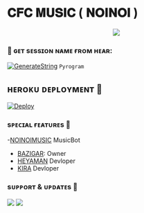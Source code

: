 # 𝐂𝐅𝐂 𝐌𝐔𝐒𝐈𝐂 ( 𝐍𝐎𝐈𝐍𝐎𝐈 ) 
<p align="center"><a href="https://t.me/NOINOIMUSICBOT"><img src="https://telegra.ph/file/a0047b8918a47dda7f66a.jpg"></a></p>


### 🧪 ɢᴇᴛ sᴇssɪᴏɴ ɴᴀᴍᴇ ғʀᴏᴍ ʜᴇᴀʀ:

[![GenerateString](https://img.shields.io/badge/repl.it-generateString-yellowgreen)](https://replit.com/@HEXOROP/eSportMusic) ``Pyrogram``
 

## ʜᴇʀᴏᴋᴜ ᴅᴇᴘʟᴏʏᴍᴇɴᴛ 💜

[![Deploy](https://www.herokucdn.com/deploy/button.svg)](https://heroku.com/deploy?template=https://github.com/BazigarX/CFCxMusicX)
 
### sᴘᴇᴄɪᴀʟ ғᴇᴀᴛᴜʀᴇs 💖

-[NOINOIMUSIC](https://t.me/NOINOIMUSICBOT) MusicBot
- [BAZIGAR](https://t.me/bazigaryt): Owner
- [HEYAMAN](https://t.me/heyaaman) Devloper
- [KIRA](https://t.me/Kiradeath_god) Devloper

### sᴜᴘᴘᴏʀᴛ & ᴜᴘᴅᴀᴛᴇs 🎑

<a href="https://t.me/CFC_BOT_SUPPORT"><img src="https://img.shields.io/badge/Join-Group%20Support-blue.svg?style=for-the-badge&logo=Telegram"></a> <a href="https://t.me/REGALTOS_BOTZ"><img src="https://img.shields.io/badge/Join-Updates%20Channel-blue.svg?style=for-the-badge&logo=Telegram"></a>


